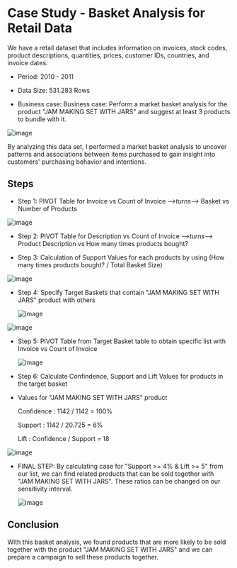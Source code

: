 # Case Study - Basket Analysis for Retail Data

We have a retail dataset that includes information on invoices, stock codes, product descriptions, quantities, prices, customer IDs, countries, and invoice dates.

- Period: 2010 - 2011 

- Data Size: 531.283 Rows

- Business case: Business case: Perform a market basket analysis for the product "JAM MAKING SET WITH JARS" and suggest at least 3 products to bundle with it.

![image](https://github.com/BedirK/Customer-Analytics/assets/103532330/eaaf524b-6b20-4551-bc1b-5e3e2bfe4bda)

By analyzing this data set, I performed a market basket analysis to uncover patterns and associations between items purchased to gain insight into customers' purchasing behavior and intentions.

## Steps

- Step 1: PIVOT Table for Invoice vs Count of Invoice *-->turns-->* Basket vs Number of Products
  
 ![image](https://github.com/BedirK/Customer-Analytics/assets/103532330/d4f9b405-08ab-4672-8faf-2ad16afbd480)
 

 - Step 2: PIVOT Table for Description vs Count of Invoice *-->turns-->* Product Description vs How many times products bought?
   
 - Step 3: Calculation of Support Values for each products by using (How many times products bought? / Total Basket Size)
   
   
 ![image](https://github.com/BedirK/Customer-Analytics/assets/103532330/0261c128-fdc8-4d1d-ba26-14a31400f32b)
 
 - Step 4: Specify Target Baskets that contain "JAM MAKING SET WITH JARS" product with others

   ![image](https://github.com/BedirK/Customer-Analytics/assets/103532330/c55f1682-a1c6-4c22-b3a1-8a33dd398fb7)

   
 ![image](https://github.com/BedirK/Customer-Analytics/assets/103532330/5f2507f5-46e9-47d8-b81e-38ec417453e0)

 - Step 5: PIVOT Table from Target Basket table to obtain specific list with Invoice vs Count of Invoice

   ![image](https://github.com/BedirK/Customer-Analytics/assets/103532330/92582145-3f19-46ed-8c1f-3959c9c0e8b5)

 - Step 6: Calculate Confindence, Support and Lift Values for products in the target basket
 - Values for "JAM MAKING SET WITH JARS" product

   Confidence : 1142 / 1142 = 100%
   
   Support : 1142 / 20.725 = 6%
   
   Lift : Confidence / Support = 18

  ![image](https://github.com/BedirK/Customer-Analytics/assets/103532330/8555bc03-b77f-454c-aa14-df99e9a2dbb1)

 - FINAL STEP: By calculating case for "Support >= 4% & Lift >= 5" from our list, we can find related products that can be sold together with "JAM MAKING SET WITH JARS". These ratios can be changed on our sensitivity interval.
   
   ![image](https://github.com/BedirK/Customer-Analytics/assets/103532330/2d90960a-9bfe-44e7-8f44-16e7fb8e0f33)


## Conclusion 

With this basket analysis, we found products that are more likely to be sold together with the product "JAM MAKING SET WITH JARS" and we can prepare a campaign to sell these products together.

